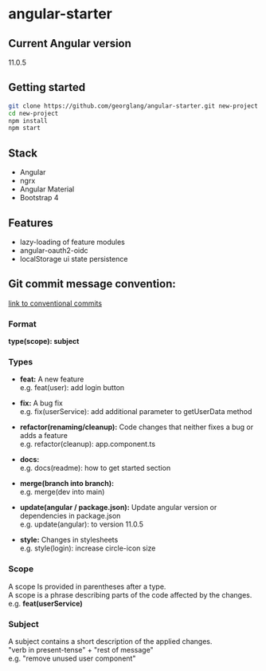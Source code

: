 # angular-starter

## Current Angular version

11.0.5

## Getting started
```bash
git clone https://github.com/georglang/angular-starter.git new-project
cd new-project
npm install
npm start
```

## Stack

- Angular 
- ngrx
- Angular Material
- Bootstrap 4

## Features
- lazy-loading of feature modules
- angular-oauth2-oidc
- localStorage ui state persistence

## Git commit message convention:

[link to conventional commits](https://www.conventionalcommits.org/en/v1.0.0/)

### Format

**type(scope): subject**

### Types

- **feat:** A new feature  
  e.g. feat(user): add login button

- **fix:** A bug fix  
  e.g. fix(userService): add additional parameter to getUserData method
- **refactor(renaming/cleanup):** Code changes that neither fixes a bug or adds a feature  
  e.g. refactor(cleanup): app.component.ts
- **docs:**  
  e.g. docs(readme): how to get started section
- **merge(branch into branch):**  
  e.g. merge(dev into main)
- **update(angular / package.json):** Update angular version or dependencies in package.json  
  e.g. update(angular): to version 11.0.5

- **style:** Changes in stylesheets  
  e.g. style(login): increase circle-icon size

### Scope

A scope Is provided in parentheses after a type.  
A scope is a phrase describing parts of the code affected by the changes.  
e.g. **feat(userService)**

### Subject

A subject contains a short description of the applied changes.  
"verb in present-tense" + "rest of message"  
e.g. "remove unused user component"
